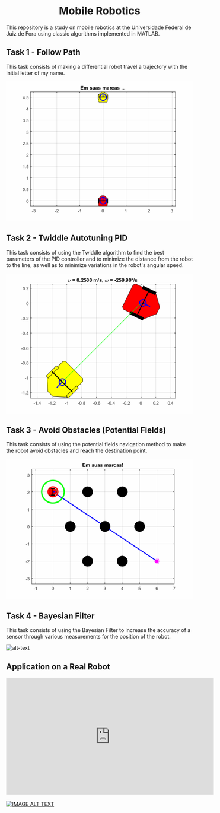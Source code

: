 <h1 align="center">Mobile Robotics</h1>

This repository is a study on mobile robotics at the Universidade Federal de Juiz de Fora using classic algorithms implemented in MATLAB.

## Task 1 - Follow Path

This task consists of making a differential robot travel a trajectory with the initial letter of my name.

![alt-text](https://github.com/matheus-pimentel/mobile-robotics/blob/master/Task%201%20-%20Follow%20Path/follow%20path.gif?raw=true)

## Task 2 - Twiddle Autotuning PID

This task consists of using the Twiddle algorithm to find the best parameters of the PID controller and to minimize the distance from the robot to the line, as well as to minimize variations in the robot's angular speed.

![alt-text](https://github.com/matheus-pimentel/mobile-robotics/blob/master/Task%202%20-%20Twiddle%20Autotuning%20PID/PID.gif?raw=true)

## Task 3 - Avoid Obstacles (Potential Fields)

This task consists of using the potential fields navigation method to make the robot avoid obstacles and reach the destination point.

![alt-text](https://github.com/matheus-pimentel/mobile-robotics/blob/master/Task%203%20-%20Avoid%20obstacles%20(Potential%20Fields)/avoid%20obstacles.gif?raw=true)

## Task 4 - Bayesian Filter

This task consists of using the Bayesian Filter to increase the accuracy of a sensor through various measurements for the position of the robot.

![alt-text](https://github.com/matheus-pimentel/mobile-robotics/blob/master/Task%204%20-%20Bayesian%20Filter/bayesian%20filter.gif?raw=true)

## Application on a Real Robot

<iframe width="560" height="315"
src="https://www.youtube.com/watch?v=FvXe6Wab08E" 
frameborder="0" 
allow="accelerometer; autoplay; encrypted-media; gyroscope; picture-in-picture" 
allowfullscreen></iframe>

[![IMAGE ALT TEXT](http://img.youtube.com/vi/YOUTUBE_VIDEO_ID_HERE/0.jpg)](https://www.youtube.com/watch?v=FvXe6Wab08E)